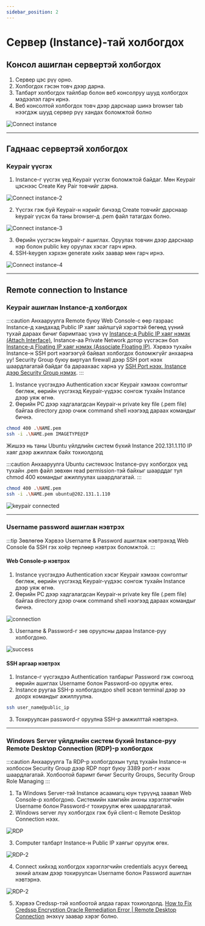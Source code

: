 ```yaml
---
sidebar_position: 2
---
```


# Сервер (Instance)-тай холбогдох

## Консол ашиглан сервертэй холбогдох

<ol>
    <li>Сервер цэс рүү орно.</li>
    <li>Холбогдох гэсэн товч дээр дарна.</li>
    <li>Талбарт холбогдох тайлбар болон веб консолруу шууд холбогдох мэдээлэл гарч ирнэ.</li>
    <li>Веб консолтой холбогдох товч дээр дарснаар шинэ browser tab нээгдэж шууд сервер рүү хандах боломжтой болно</li>
</ol>

  ![Connect instance](./img/Connect-instance.png)

<hr></hr>

## Гаднаас сервертэй холбогдох

### Keypair үүсгэх

<ol>
    <li>Instance-г үүсгэх үед Keypair үүсгэх боломжтой байдаг. Мөн Keypair цэснээс Create Key Pair товчийг дарна.</li>
</ol>

  ![Connect instance-2](./img/Connect-instance-2.png)

<ol start='2'>
    <li>Үүсгэх гэж буй Keypair-н нэрийг бичээд Create товчийг дарснаар keypair үүсэх ба таны browser-д .pem файл татагдах болно.</li>
</ol>

  ![Connect instance-3](./img/Connect-instance-3.png)

<ol start='3'>
    <li>Өөрийн үүсгэсэн keypair-г ашиглах. Оруулах товчин дээр дарснаар нэр болон public key оруулах хэсэг гарч ирнэ.</li>
    <li>SSH-keygen хэрхэн generate хийх заавар мөн гарч ирнэ.</li>
</ol>

  ![Connect instance-4](./img/Connect-instance-4.png)

<hr></hr>

## Remote connection to Instance

### Keypair ашиглан Instance-д холбогдох

:::caution Анхааруулга
Remote буюу Web Console-с өөр газраас Instance-д хандахад Public IP хаяг зайлшгүй хэрэгтэй бөгөөд үүний тухай дараах бичиг баримтаас үзнэ үү <a href="./instance#ip-хаяг-удирдах-interface-manage">Instance-д Public IP хаяг нэмэх (Attach Interface)</a>, Instance-аа Private Network дотор үүсгэсэн бол <a href="./instance#серверт-floating-ip-хаяг-холбох-associate-floating-ip">Instance-д Floating IP хаяг нэмэх (Associate Floating IP)</a>. Хэрвээ тухайн Instance-н SSH port нээгээгүй байвал холбогдох боломжгүйг анхаарна уу! Security Group буюу виртуал firewall дээр SSH port нээх шаардлагатай байдаг ба дараахаас харна уу <a href="./security">SSH Port нээх, Instance дээр Security Group нэмэх</a>.
:::

<ol>
    <li>Instance үүсгэхдээ Authentication хэсэг Keypair хэмээх сонголтыг бөглөж, өөрийн үүсгэхэд Keypair-үүдээс сонгож тухайн Instance дээр уяж өгнө.</li>
    <li>Өөрийн РС дээр хадгалагдсан Keypair-н private key file (.pem file) байгаа directory дээр очиж command shell нээгээд дараах командыг бичнэ.</li>
</ol>

```bash
chmod 400 .\NAME.pem
ssh -i .\NAME.pem IMAGETYPE@IP
```

Жишээ нь таны Ubuntu үйлдлийн систем бүхий Instance 202.131.1.110 IP хаяг дээр ажиллаж байх тохиолдолд

:::caution Анхааруулга
Ubuntu системээс Instance-рүү холбогдох үед тухайн .pem файл зөвхөн read permission-тэй байхыг шаарддаг тул chmod 400 командыг ажиллуулах шаардлагатай.
:::

```bash
chmod 400 .\NAME.pem
ssh -i .\NAME.pem ubuntu@202.131.1.110
```

  ![keypair connected](./img/keypair-connected.png)

<hr></hr>

### Username password ашиглан нэвтрэх

:::tip Зөвлөгөө
Хэрвээ Username & Password ашиглаж нэвтрэхэд Web Console ба SSH гэх хоёр төрлөөр нэвтрэх боломжтой.
:::

#### Web Console-р нэвтрэх

<ol>
    <li>Instance үүсгэхдээ Authentication хэсэг Keypair хэмээх сонголтыг бөглөж, өөрийн үүсгэхэд Keypair-үүдээс сонгож тухайн Instance дээр уяж өгнө.</li>
    <li>Өөрийн РС дээр хадгалагдсан Keypair-н private key file (.pem file) байгаа directory дээр очиж command shell нээгээд дараах командыг бичнэ.</li>
</ol>

  ![connection](./img/connection.png)

<ol start='3'>
    <li>Username & Password-г зөв оруулсны дараа Instance-руу холбогдоно.</li>
</ol>

  ![success](./img/success.png)

#### SSH аргаар нэвтрэх
<ol>
    <li>Instance-г үүсгэхдээ Authentication талбарыг Password гэж сонгоод өөрийн ашиглах Username болон Password-оо оруулж өгөх.</li>
    <li>Instance руугаа SSH-р холбогдохдоо shell эсвэл terminal дээр ээ доорх командыг ажиллуулна.</li>
</ol>

```bash
ssh user_name@public_ip
```
<ol start='3'>
    <li>Тохируулсан password-г оруулна SSH-р амжилттай нэвтэрнэ.</li>
</ol>

<hr></hr>

### Windows Server үйлдлийн систем бүхий Instance-руу Remote Desktop Connection (RDP)-р холбогдох

:::caution Анхааруулга
Та RDP-р холбогдохын тулд тухайн Instance-н холбосон Security Group дээр RDP порт буюу 3389 port-г нээх шаардлагатай. Холбоотой баримт бичиг Security Groups, Security Group Role Managing
:::

<ol>
    <li>Та Windows Server-тэй Instance асаамагц юун түрүүнд заавал Web Console-р холбогдоно. Системийн хамгийн анхны хэрэглэгчийн Username болон Password-г тохируулж өгөх шаардлагатай.</li>
    <li>Windows server лүү холбогдох гэж буй client-с Remote Desktop Connection нээх.</li>
</ol>

  ![RDP](./img/Instance-windows-connection.png)

<ol start='3'>
    <li>Computer талбарт Instance-н Public IP хаягыг оруулж өгөх.</li>
</ol>

  ![RDP-2](./img/Instance-windows-connection1.png)

<ol start='4'>
    <li>Connect хийхэд холбогдох хэрэглэгчийн credentials асуух бөгөөд эхний алхам дээр тохируулсан Username болон Password ашиглан нэвтэрнэ.</li>
</ol>

  ![RDP-2](./img/Instance-windows-connection2.png)

<ol start='5'>
    <li>Хэрвээ Credssp-тэй холбоотой алдаа гарах тохиолдолд. <a href="https://www.youtube.com/watch?v=Mp9vPS4Efto">How to Fix Credssp Encryption Oracle Remediation Error | Remote Desktop Connection</a> энэхүү заавар хэрэг болно.</li>
</ol>
